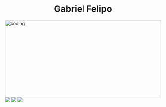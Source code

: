 <h1 align="center"> Gabriel Felipo </h1>


  
 <img alt="coding"  height = "250rem" width= "100%" style="margin-right: 10px" src="https://github-readme-stats.vercel.app/api/top-langs/?username=gabrielfelipo&theme=tokyonight&layout=compact&count_private=true&langs_count=10"/>
  
  
  <div> 
  <a href="https://www.instagram.com/felipo.raeli/" target="_blank"><img src="https://img.shields.io/badge/-Instagram-%23E4405F?style=for-the-badge&logo=instagram&logoColor=white" target="_blank"></a>
  <a href = "mailto:gabriel.felipo2010@gmail.com"><img src="https://img.shields.io/badge/-Gmail-%23333?style=for-the-badge&logo=gmail&logoColor=white" target="_blank"></a>
  <a href="https://www.linkedin.com/in/gabriel-felipo-raeli-20329a1b1/" target="_blank"><img src="https://img.shields.io/badge/-LinkedIn-%230077B5?style=for-the-badge&logo=linkedin&logoColor=white" target="_blank"></a> 
 
 
</div>
